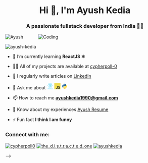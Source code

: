 <h1 align="center">Hi 🤚, I'm Ayush Kedia</h1>
<h3 align="center">A passionate fullstack developer from India 👨‍💻</h3>
<img src="" alt = "Ayush"/>
<img align="right" alt="Coding" width="400" src="https://user-images.githubusercontent.com/69011963/137184767-79a13ec7-1bb3-4341-a6da-3a149c9c159a.gif">
<p align="left"> <img src="https://komarev.com/ghpvc/?username=arijeet-mukherjee&label=Profile%20views&color=0e75b6&style=flat" alt="ayush-kedia" /> </p>

- 🌱 I’m currently learning **ReactJS ⚛️**

- 👨‍💻 All of my projects are available at [cypherpoll-0](https://ayushkedia.vercel.app)

- 📝 I regularly write articles on [LinkedIn](https://www.linkedin.com/in/cypherpoll0/)

- 💬 Ask me about **<img src="https://raw.githubusercontent.com/devicons/devicon/master/icons/react/react-original-wordmark.svg" alt="react" width="20" height="20"/>  <img src="https://raw.githubusercontent.com/devicons/devicon/master/icons/javascript/javascript-original.svg" alt="javascript" width="20" height="20"/> <img src="https://raw.githubusercontent.com/devicons/devicon/master/icons/python/python-original.svg" alt="python" width="20" height="20"/>**

- 📫 How to reach me **ayushkedia1990@gmail.com**

- 📄 Know about my experiences [Ayush Resume](https://drive.google.com/file/d/1hJE4nl0_UrCaOvCt8-otpZn5P3gu6FkX/view?usp=sharing)

- ⚡ Fun fact **I think I am funny**

<h3 align="left">Connect with me:</h3>
<p align="left">
<a href="https://www.linkedin.com/in/cypherpoll0/" target="blank"><img align="center" src="https://raw.githubusercontent.com/rahuldkjain/github-profile-readme-generator/master/src/images/icons/Social/linked-in-alt.svg" alt="cypherpoll0" height="30" width="40" /></a>
<a href="https://instagram.com/the_d.i.s.t.r.a.c.t.e.d_one" target="blank"><img align="center" src="https://raw.githubusercontent.com/rahuldkjain/github-profile-readme-generator/master/src/images/icons/Social/instagram.svg" alt="the_d.i.s.t.r.a.c.t.e.d_one" height="30" width="40" /></a>
<a href="https://www.leetcode.com/ayushkedia1990" target="blank"><img align="center" src="https://raw.githubusercontent.com/rahuldkjain/github-profile-readme-generator/master/src/images/icons/Social/leet-code.svg" alt="ayushkedia" height="30" width="40" /></a>
</p>

-->
